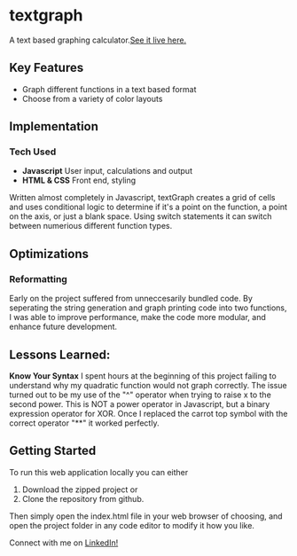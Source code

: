 # textgraph
A text based graphing calculator.[See it live here.](https://augustgrantham.github.io/textgraph/)


## Key Features

- Graph different functions in a text based format
- Choose from a variety of color layouts

## Implementation

### Tech Used
- **Javascript** User input, calculations and output
- **HTML & CSS** Front end, styling

Written almost completely in Javascript, textGraph creates a grid of cells and uses conditional logic to determine if it's a point on the function, a point on the axis, or just a blank space. Using switch statements it can switch between numerious different function types.

## Optimizations

### Reformatting
Early on the project suffered from unneccesarily bundled code. By seperating the string generation and graph printing code into two functions, I was able to improve performance, make the code more modular, and enhance future development.

## Lessons Learned:

**Know Your Syntax** I spent hours at the beginning of this project failing to understand why my quadratic function would not graph correctly. The issue turned out to be my use of the "^" operator when trying to raise x to the second power. This is NOT a power operator in Javascript, but a binary expression operator for XOR. Once I replaced the carrot top symbol with the correct operator "**" it worked perfectly.
## Getting Started
To run this web application locally you can either 

1. Download the zipped project 
or 
2. Clone the repository from github.

Then simply open the index.html file in your web browser of choosing, and open the project folder in any code editor to modify it how you like.

Connect with me on [LinkedIn!](https://www.linkedin.com/in/august-grantham-364a3b2b3?lipi=urn%3Ali%3Apage%3Ad_flagship3_profile_view_base_contact_details%3BmOSoKcrrTw6070%2B6LXdcMQ%3D%3D)

